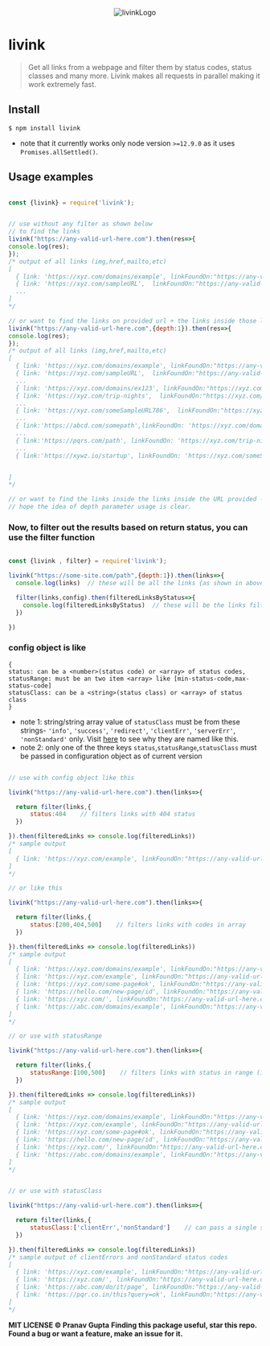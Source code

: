 
<p align="center">
<img src="https://user-images.githubusercontent.com/34238240/82594261-6e50bd80-9bc1-11ea-9176-9b9b99be48ed.png" alt="livinkLogo">
</p>

# livink

> Get all links from a webpage and  filter them by status codes, status classes and many more. Livink makes all requests in parallel making it work extremely fast.

  
## Install
```
$ npm install livink
```
- note that it currently works only node version `>=12.9.0` as it uses `Promises.allSettled()`.

## Usage examples

```js

const {livink} = require('livink');


// use without any filter as shown below
// to find the links 
livink("https://any-valid-url-here.com").then(res=>{
console.log(res);
});
/* output of all links (img,href,mailto,etc)
[
  { link: 'https://xyz.com/domains/example', linkFoundOn:"https://any-valid-url-here.com" },
  { link: 'https://xyz.com/sampleURL',  linkFoundOn:"https://any-valid-url-here.com" },
  ...
]
*/

// or want to find the links on provided url + the links inside those links - use depth (defaults to 0 )
livink("https://any-valid-url-here.com",{depth:1}).then(res=>{
console.log(res);
});
/* output of all links (img,href,mailto,etc)
[
  { link: 'https://xyz.com/domains/example', linkFoundOn:"https://any-valid-url-here.com" },
  { link: 'https://xyz.com/sampleURL',  linkFoundOn:"https://any-valid-url-here.com" },
  ...
  { link: 'https://xyz.com/domains/ex123', linkFoundOn:"https://xyz.com/domains/example" },
  { link: 'https://xyz.com/trip-nights',  linkFoundOn:"https://xyz.com/domains/example" },
  ...
  { link: 'https://xyz.com/someSampleURL786',  linkFoundOn:"https://xyz.com/sampleURL" },
  ...
  { link:'https://abcd.com/somepath',linkFoundOn: 'https://xyz.com/domains/ex123' },
  ...
  { link:'https://pqrs.com/path', linkFoundOn: 'https://xyz.com/trip-nights' },
  ...
  { link:'https://xywz.io/startup', linkFoundOn: 'https://xyz.com/someSampleURL786' },


]
*/

// or want to find the links inside the links inside the URL provided - {use depth:2}
// hope the idea of depth parameter usage is clear. 

```
### Now, to filter out the results based on return status, you can use the filter function
```js

const {livink , filter} = require('livink');

livink("https://some-site.com/path",{depth:1}).then(links=>{
  console.log(links)  // these will be all the links {as shown in above examples}

  filter(links,config).then(filteredLinksByStatus=>{
    console.log(filteredLinksByStatus)  // these will be the links filtered according to the config
  })

})

```
### config object is like 

```
{
status: can be a <number>(status code) or <array> of status codes,
statusRange: must be an two item <array> like [min-status-code,max-status-code]
statusClass: can be a <string>(status class) or <array> of status class
}
```

- note 1: string/string array value of `statusClass` must be from these strings-  `'info'`, `'success'`, `'redirect'`, `'clientErr'`, `'serverErr'`, `'nonStandard'` only. Visit [here](https://developer.mozilla.org/en-US/docs/Web/HTTP/Status) to see why they are named like this.
- note 2: only one of the three keys `status`,`statusRange`,`statusClass` must be passed in configuration object as of current version

```js

// use with config object like this

livink("https://any-valid-url-here.com").then(links=>{

  return filter(links,{
	  status:404    // filters links with 404 status
  })

}).then(filteredLinks => console.log(filteredLinks))
/* sample output
[
  { link: 'https://xyz.com/example', linkFoundOn:"https://any-valid-url-here.com", returnedStatus: 404 }
]
*/

// or like this

livink("https://any-valid-url-here.com").then(links=>{

  return filter(links,{
	  status:[200,404,500]    // filters links with codes in array
  })

}).then(filteredLinks => console.log(filteredLinks))
/* sample output
[
  { link: 'https://xyz.com/domains/example', linkFoundOn:"https://any-valid-url-here.com", returnedStatus: 200 },
  { link: 'https://xyz.com/example', linkFoundOn:"https://any-valid-url-here.com", returnedStatus: 404 },
  { link: 'https://xyz.com/some-page#ok', linkFoundOn:"https://any-valid-url-here.com", returnedStatus: 200 },
  { link: 'https://hello.com/new-page/id', linkFoundOn:"https://any-valid-url-here.com", returnedStatus: 500 },
  { link: 'https://xyz.com/', linkFoundOn:"https://any-valid-url-here.com", returnedStatus: 400 },
  { link: 'https://abc.com/domains/example', linkFoundOn:"https://any-valid-url-here.com", returnedStatus: 200 }
]
*/
```
```js
// or use with statusRange 

livink("https://any-valid-url-here.com").then(links=>{

  return filter(links,{
	  statusRange:[100,500]    // filters links with status in range (including both)
  })

}).then(filteredLinks => console.log(filteredLinks))
/* sample output
[
  { link: 'https://xyz.com/domains/example', linkFoundOn:"https://any-valid-url-here.com", returnedStatus: 203 },
  { link: 'https://xyz.com/example', linkFoundOn:"https://any-valid-url-here.com", returnedStatus: 404 },
  { link: 'https://xyz.com/some-page#ok', linkFoundOn:"https://any-valid-url-here.com", returnedStatus: 200 },
  { link: 'https://hello.com/new-page/id', linkFoundOn:"https://any-valid-url-here.com", returnedStatus: 500 },
  { link: 'https://xyz.com/', linkFoundOn:"https://any-valid-url-here.com", returnedStatus: 405 },
  { link: 'https://abc.com/domains/example', linkFoundOn:"https://any-valid-url-here.com", returnedStatus: 200 }
]
*/
```

```js

// or use with statusClass

livink("https://any-valid-url-here.com").then(links=>{

  return filter(links,{
	  statusClass:['clientErr','nonStandard']    // can pass a single string as well
  })

}).then(filteredLinks => console.log(filteredLinks))
/* sample output of clientErrors and nonStandard status codes
[
  { link: 'https://xyz.com/example', linkFoundOn:"https://any-valid-url-here.com", returnedStatus: 404 },
  { link: 'https://xyz.com/', linkFoundOn:"https://any-valid-url-here.com", returnedStatus: 400 },
  { link: 'https://abc.com/do/it/page', linkFoundOn:"https://any-valid-url-here.com", returnedStatus: 405 }
  { link: 'https://pqr.co.in/this?query=ok', linkFoundOn:"https://any-valid-url-here.com", returnedStatus: 999 }
]
*/

```

**MIT LICENSE :copyright: Pranav Gupta**
**Finding this package useful, star this repo.**
**Found a bug or want a feature, make an issue for it.**